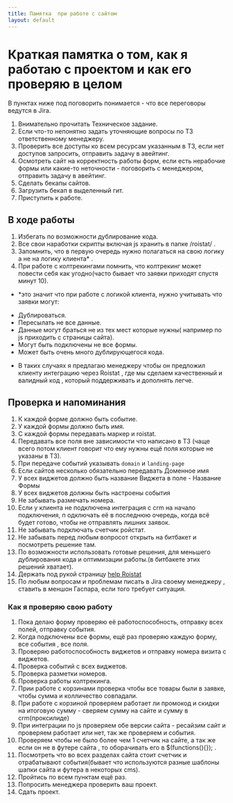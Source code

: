 ```yaml
---
title: Памятка  при работе с сайтом
layout: default
---
```


# Краткая памятка о том, как я работаю с проектом и как его проверяю в целом #

В пунктах ниже под поговорить понимается - что все переговоры ведутся в Jira.

1. Внимательно прочитать Техническое задание. 
2. Если что-то непонятно задать уточняющие вопросы по ТЗ  ответственному менеджеру.
3. Проверить все доступы ко всем ресурсам указанным в ТЗ, если  нет доступов запросить, отправить задачу в авейтинг.
4. Осмотреть сайт на корректность работы форм, если есть нерабочие формы или какие-то неточности - поговорить с менеджером, отправить задачу в авейтинг.
5. Сделать бекапы сайтов.
5. Загрузить бекап  в выделенный гит.
6. Приступить к работе.



## В ходе работы ##

1. Избегать по возможности дублирование кода.
2. Все свои наработки скрипты  включая js хранить в папке /roistat/ .
3. Запомнить, что в первую очередь  нужно полагаться на свою логику а не на логику клиента* .
4. При работе с колтрекингами помнить, что колтрекинг может повести себя как угодно(часто бывает что заявки  приходят спустя минут 10).
* *это значит что  при работе с логикой клиента, нужно учитывать что  заявки могут:
- Дублироваться.
- Пересылать не все данные.
- Данные могут браться не из тех мест которые нужны( например по js приходить с страницы сайта).
- Могут быть подключены не все формы.
- Может быть очень много дублирующегося кода.

* В таких случаях я предлагаю менеджеру чтобы он предложил клиенту интеграцию через Roistat , где мы сделаем качественный и валидный код , который поддерживать и  дополнять легче.

## Проверка и напоминания ##

1. К каждой форме должно быть событие.
2. У каждой формы должно быть имя.
3. С каждой формы передавать  маркер и roistat.
4. Передавать все поля вне зависимости что написано в ТЗ (чаще всего  потом клиент говорит что ему нужны ещё поля
 которые не указаны в ТЗ).
5. При передаче событий указывать `domain` и `landing-page`
6. Если сайтов несколько обязательно передавать Доменное имя
7. У всех виджетов должно быть название Виджета в поле - Название Формы
8. У всех виджетов должны быть настроены события
9. Не забывать размечать номера.
10. Если у клиента не подключена интеграция с crm  на начало подключения, п
одключать её в последнюю очередь, когда всё будет готово, чтобы не отправлять лишних заявок.
11. Не забывать подключать счетчик ройстат.
12. Не забывать перед любым вопросот открыть на битбакет и посмотреть решение там.
13. По возможности использовать готовые решения, для меньшего  дублирования кода и 
оптимизации работы.(в битбакете этих решений хватает).
14. Держать под рукой страницу <a href="http://help.roistat.com/">help Roistat</a>
15. По любым вопросам и проблемам писать в Jira своему менеджеру , ставить в меншон Гаспара, 
если того требует ситуация.

### Как я проверяю свою работу ###
1. Пока делаю форму проверяю её  работоспособность, отправку всех полей, отправку события.
2. Когда  подключены все формы, ещё раз проверяю каждую форму, все события ,  все поля.
3. Проверяю работоспособность виджетов и отправку номера визита с виджетов.
4. Проверка событий с  всех виджетов.
5. Проверка разметки номеров.
6. Проверка работы колтрекинга.
7. Прии работе с корзинами проверка чтобы все товары были в заявке,
  чтобы  сумма и колличество совпадали.
8. При работе с корзиной  проверяем  работает ли промокод  и скидки на итоговую сумму - сверяем 
сумму на сайте и сумму в crm(проксилиде)
9. При интеграции по js проверяем  обе версии сайта - ресайзим сайт и проверяем работает или нет,
 так же проверяем и события.
10. Проверяем чтобы не было более чем 1 счетчик на сайте, а так же если он не в  футере сайта ,
 то оборачивать его в $(functions(){}); .
11. Посмотреть что во всех разделах сайта стоит счетчик и отрабатывают события(бывает
 что используются разные шаблоны шапки сайта и  футера в некоторых cms).
12. Пройтись по всем пунктам ещё раз.
13. Попросить менеджера проверить ваш проект.
14. Сдать проект.

